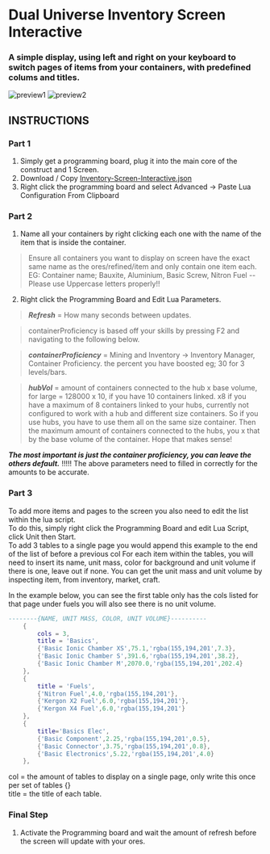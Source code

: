 # Dual Universe Inventory Screen Interactive
### A simple display, using left and right on your keyboard to switch pages of items from your containers, with predefined colums and titles.
![preview1](https://raw.githubusercontent.com/TwinFuture/Dual-Universe--Inventory-Screen-Interactive/main/images/2020-11-11%20(3).png) ![preview2](https://raw.githubusercontent.com/TwinFuture/Dual-Universe--Inventory-Screen-Interactive/main/images/2020-11-11%20(2).png)

## INSTRUCTIONS

### Part 1
1) Simply get a programming board, plug it into the main core of the construct and 1 Screen.
2) Download / Copy [Inventory-Screen-Interactive.json](https://raw.githubusercontent.com/TwinFuture/Dual-Universe--Inventory-Screen-Interactive/main/Inventory-Screen-Interactive.json)
3) Right click the programming board and select Advanced -> Paste Lua Configuration From Clipboard

### Part 2
1) Name all your containers by right clicking each one with the name of the item that is inside the container.
> Ensure all containers you want to display on screen have the exact same name as the ores/refined/item and only contain one item each.
EG: Container name; Bauxite, Aluminium, Basic Screw, Nitron Fuel -- Please use Uppercase letters properly!!
2) Right click the Programming Board and Edit Lua Parameters.
  > ***Refresh*** = How many seconds between updates.
  
  > containerProficiency is based off your skills by pressing F2 and navigating to the following below.
  
  > ***containerProficiency*** = Mining and Inventory -> Inventory Manager, Container Proficiency. the percent you have boosted eg; 30 for 3 levels/bars.
  
  > ***hubVol*** = amount of containers connected to the hub x base volume, for large = 128000 x 10, if you have 10 containers linked.
x8 if you have a maximum of 8 containers linked to your hubs, currently not configured to work with a hub and different size containers. So if you use hubs, you have to use them all on the same size container. Then the maximum amount of containers connected to the hubs, you x that by the base volume of the container. Hope that makes sense!

***The most important is just the container proficiency, you can leave the others default.***
!!!!! The above parameters need to filled in correctly for the amounts to be accurate.

### Part 3

To add more items and pages to the screen you also need to edit the list within the lua script.  
To do this, simply right click the Programming Board and edit Lua Script, click Unit then Start.  
To add 3 tables to a single page you would append this example to the end of the list of before a previous col
For each item within the tables, you will need to insert its name, unit mass, color for background and unit volume if there is one, leave out if none.
You can get the unit mass and unit volume by inspecting item, from inventory, market, craft.

In the example below, you can see the first table only has the cols listed for that page
under fuels you will also see there is no unit volume.
```lua
--------{NAME, UNIT MASS, COLOR, UNIT VOLUME}----------
    {
        cols = 3,
        title = 'Basics',
        {'Basic Ionic Chamber XS',75.1,'rgba(155,194,201',7.3},
        {'Basic Ionic Chamber S',391.6,'rgba(155,194,201',38.2},
        {'Basic Ionic Chamber M',2070.0,'rgba(155,194,201',202.4}
    },
    {
        title = 'Fuels',
        {'Nitron Fuel',4.0,'rgba(155,194,201'},
        {'Kergon X2 Fuel',6.0,'rgba(155,194,201'},
        {'Kergon X4 Fuel',6.0,'rgba(155,194,201'}
    },
    {
        title='Basics Elec',
        {'Basic Component',2.25,'rgba(155,194,201',0.5},
        {'Basic Connector',3.75,'rgba(155,194,201',0.8},
        {'Basic Electronics',5.22,'rgba(155,194,201',4.0}
    },
```
col = the amount of tables to display on a single page, only write this once per set of tables {}  
title = the title of each table.

### Final Step
1) Activate the Programming board and wait the amount of refresh before the screen will update with your ores.
